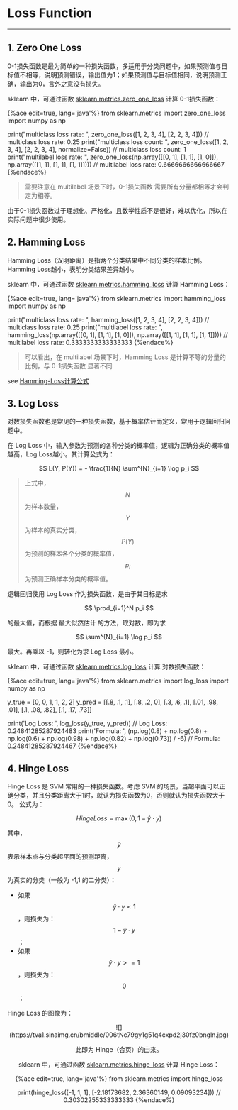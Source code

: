 <!-- toc -->

# Loss Function

---

## 1. Zero One Loss

0-1损失函数是最为简单的一种损失函数，多适用于分类问题中，如果预测值与目标值不相等，说明预测错误，输出值为1；如果预测值与目标值相同，说明预测正确，输出为0，言外之意没有损失。

sklearn 中，可通过函数 [sklearn.metrics.zero_one_loss](https://scikit-learn.org/stable/modules/generated/sklearn.metrics.zero_one_loss.html) 计算 0-1损失函数：

{%ace edit=true, lang='java'%}
from sklearn.metrics import zero_one_loss
import numpy as np

print("multiclass loss rate: ", zero_one_loss([1, 2, 3, 4], [2, 2, 3, 4]))
// multiclass loss rate:  0.25
print("multiclass loss count: ", zero_one_loss([1, 2, 3, 4], [2, 2, 3, 4], normalize=False))
// multiclass loss count:  1
print("multilabel loss rate: ", zero_one_loss(np.array([[0, 1], [1, 1], [1, 0]]), np.array([[1, 1], [1, 1], [1, 1]])))
// multilabel loss rate:  0.6666666666666667
{%endace%}

> 需要注意在 multilabel 场景下时，0-1损失函数 需要所有分量都相等才会判定为相等。

由于0-1损失函数过于理想化、严格化，且数学性质不是很好，难以优化，所以在实际问题中很少使用。

## 2. Hamming Loss

Hamming Loss（汉明距离）是指两个分类结果中不同分类的样本比例。Hamming Loss越小，表明分类结果差异越小。

sklearn 中，可通过函数 [sklearn.metrics.hamming_loss](https://scikit-learn.org/stable/modules/generated/sklearn.metrics.hamming_loss.html) 计算 Hamming Loss：

{%ace edit=true, lang='java'%}
from sklearn.metrics import hamming_loss
import numpy as np

print("multiclass loss rate: ", hamming_loss([1, 2, 3, 4], [2, 2, 3, 4]))
// multiclass loss rate:  0.25
print("multilabel loss rate: ", hamming_loss(np.array([[0, 1], [1, 1], [1, 0]]), np.array([[1, 1], [1, 1], [1, 1]])))
// multilabel loss rate:  0.3333333333333333
{%endace%}

> 可以看出，在 multilabel 场景下时，Hamming Loss 是计算不等的分量的比例，与 0-1损失函数 显著不同

see [Hamming-Loss计算公式](http://sofasofa.io/forum_main_post.php?postid=1000563)

## 3. Log Loss

对数损失函数也是常见的一种损失函数，基于概率估计而定义，常用于逻辑回归问题中。

在 Log Loss 中，输入参数为预测的各种分类的概率值，逻辑为正确分类的概率值越高，Log Loss越小。其计算公式为：

$$
L(Y, P(Y)) = - \frac{1}{N} \sum^{N}_{i=1} \log p_i
$$

> 上式中，$$N$$ 为样本数量，$$Y$$ 为样本的真实分类，$$P(Y)$$ 为预测的样本各个分类的概率值，$$p_i$$ 为预测正确样本分类的概率值。

逻辑回归使用 Log Loss 作为损失函数，是由于其目标是求

$$
\prod_{i=1}^N p_i
$$

的最大值，而根据 最大似然估计 的方法，取对数，即为求

$$
\sum^{N}_{i=1} \log p_i
$$

最大。再乘以 -1，则转化为求 Log Loss 最小。

sklearn 中，可通过函数 [sklearn.metrics.log_loss](https://scikit-learn.org/stable/modules/generated/sklearn.metrics.log_loss.html) 计算 对数损失函数：

{%ace edit=true, lang='java'%}
from sklearn.metrics import log_loss
import numpy as np

y_true = [0, 0, 1, 1, 2, 2]
y_pred = [[.8, .1, .1], [.8, .2, 0], [.3, .6, .1], [.01, .98, .01], [.1, .08, .82], [.1, .17, .73]]

print('Log Loss: ', log_loss(y_true, y_pred))
// Log Loss:  0.24841285287924483
print('Formula: ', (np.log(0.8) + np.log(0.8) + np.log(0.6) + np.log(0.98) + np.log(0.82) + np.log(0.73)) / -6)
// Formula:  0.24841285287924467
{%endace%}

## 4. Hinge Loss

Hinge Loss 是 SVM 常用的一种损失函数。考虑 SVM 的场景，当超平面可以正确分类，并且分类距离大于1时，就认为损失函数为0，否则就认为损失函数大于0。 公式为：

$$
Hinge Loss = \max(0, 1 - \hat{y} \cdot y)
$$

其中，$$\hat{y}$$ 表示样本点与分类超平面的预测距离，$$y$$ 为真实的分类（一般为 -1,1 的二分类）：
- 如果 $$\hat{y} \cdot y < 1$$，则损失为：$$1 - \hat{y} \cdot y$$；
- 如果 $$\hat{y} \cdot y >= 1$$，则损失为：$$0$$；

Hinge Loss 的图像为：

<div align=center>![](https://tva1.sinaimg.cn/bmiddle/006tNc79gy1g51q4cxpd2j30fz0bngln.jpg)

此即为 Hinge（合页）的由来。

sklearn 中，可通过函数 [sklearn.metrics.hinge_loss](https://scikit-learn.org/stable/modules/generated/sklearn.metrics.hinge_loss.html) 计算 Hinge Loss：

{%ace edit=true, lang='java'%}
from sklearn.metrics import hinge_loss

print(hinge_loss([-1, 1, 1], [-2.18173682, 2.36360149, 0.09093234]))
// 0.30302255333333333
{%endace%}

